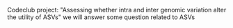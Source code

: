 Codeclub project: "Assessing whether intra and inter genomic variation alter the 
utility of ASVs"
we will answer some question related to ASVs


